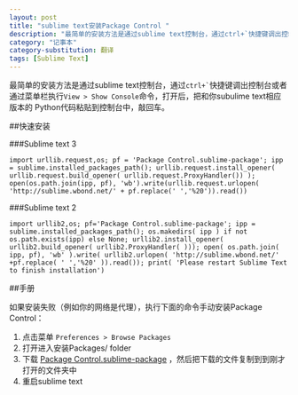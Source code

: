 ```yaml
---
layout: post
title: "sublime text安装Package Control "
description: "最简单的安装方法是通过sublime text控制台，通过ctrl+`快捷键调出控制台，打开后，粘贴和你subulime text相应版本的 Python代码到控制台中，敲回车"
category: "记事本"
category-substitution: 翻译
tags: [Sublime Text]
---
```


最简单的安装方法是通过sublime text控制台，通过<code>ctrl+\`</code>快捷键调出控制台或者通过菜单栏执行`View > Show Console`命令，打开后，把和你subulime text相应版本的 Python代码粘贴到控制台中，敲回车。

##快速安装

###Sublime text 3

    import urllib.request,os; pf = 'Package Control.sublime-package'; ipp = sublime.installed_packages_path(); urllib.request.install_opener( urllib.request.build_opener( urllib.request.ProxyHandler()) ); open(os.path.join(ipp, pf), 'wb').write(urllib.request.urlopen( 'http://sublime.wbond.net/' + pf.replace(' ','%20')).read())

###Sublime text 2

    import urllib2,os; pf='Package Control.sublime-package'; ipp = sublime.installed_packages_path(); os.makedirs( ipp ) if not os.path.exists(ipp) else None; urllib2.install_opener( urllib2.build_opener( urllib2.ProxyHandler( ))); open( os.path.join( ipp, pf), 'wb' ).write( urllib2.urlopen( 'http://sublime.wbond.net/' +pf.replace( ' ','%20' )).read()); print( 'Please restart Sublime Text to finish installation')

##手册

如果安装失败（例如你的网络是代理），执行下面的命令手动安装Package Control：

1.  点击菜单 `Preferences > Browse Packages`
2.  打开进入安装Packages/ folder
3. 下载 [Package Control.sublime-package](https://sublime.wbond.net/Package%20Control.sublime-package) ，然后把下载的文件复制到到刚才打开的文件夹中
4. 重启sublime text









    







